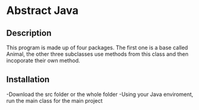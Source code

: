 # Abstract Java

## Description

This program is made up of four packages. The first one is a base called Animal,
the other three subclasses use methods from this class and then incoporate their own
method.

## Installation

-Download the src folder or the whole folder
-Using your Java enviroment, run the main class for the main project

